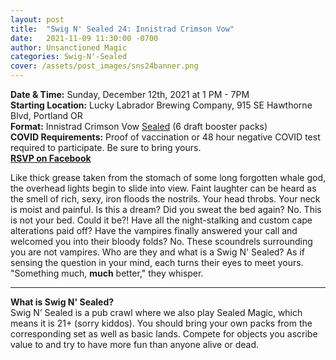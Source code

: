 ```yaml
---
layout: post
title:  "Swig N' Sealed 24: Innistrad Crimson Vow"
date:   2021-11-09 11:30:00 -0700
author: Unsanctioned Magic
categories: Swig-N'-Sealed
cover: /assets/post_images/sns24banner.png
---
```


<b>Date & Time:</b> Sunday, December 12th, 2021 at 1 PM - 7PM<br>
<b>Starting Location:</b> Lucky Labrador Brewing Company, 915 SE Hawthorne Blvd, Portland OR<br>
<b>Format:</b> Innistrad Crimson Vow <a href="https://magic.wizards.com/en/game-info/gameplay/formats/sealed-deck">Sealed</a> (6 draft booster packs)<br>
<b>COVID Requirements:</b> Proof of vaccination or 48 hour negative COVID test required to participate. Be sure to bring yours.<br>
<a href="https://www.facebook.com/events/197806892403405"><b>RSVP on Facebook</b></a>


Like thick grease taken from the stomach of some long forgotten whale god, the overhead lights begin to slide into view. Faint laughter can be heard as the smell of rich, sexy, iron floods the nostrils. Your head throbs. Your neck is moist and painful. Is this a dream? Did you sweat the bed again? No. This is not your bed. Could it be?! Have all the night-stalking and custom cape alterations paid off? Have the vampires finally answered your call and welcomed you into their bloody folds? No. These scoundrels surrounding you are not vampires. Who are they and what is a Swig N' Sealed? As if sensing the question in your mind, each turns their eyes to meet yours. "Something much, <b>much</b> better," they whisper.

<hr>

<b>What is Swig N' Sealed?</b><br> 
Swig N’ Sealed is a pub crawl where we also play Sealed Magic, which means it is 21+ (sorry kiddos). You should bring your own packs from the corresponding set as well as basic lands. Compete for objects you ascribe value to and try to have more fun than anyone alive or dead.